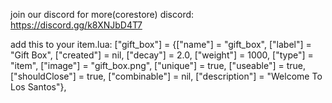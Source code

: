 join our discord for more(corestore)
discord: https://discord.gg/k8XNJbD4T7

add this to your item.lua:
["gift_box"] = {["name"] = "gift_box", ["label"] = "Gift Box", ["created"] = nil, ["decay"] = 2.0, ["weight"] = 1000, ["type"] = "item", ["image"] = "gift_box.png", ["unique"] = true, ["useable"] = true, ["shouldClose"] = true, ["combinable"] = nil, ["description"] = "Welcome To Los Santos"},
